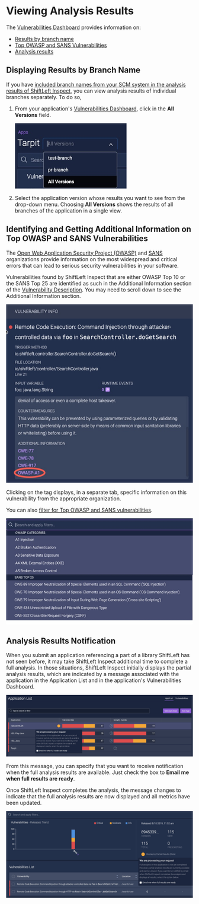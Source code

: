 # Viewing Analysis Results

The [Vulnerabilities Dashboard](vulnerability-dashboard.md) provides information on:

* [Results by branch name](#displaying-results-by-branch-name)
* [Top OWASP and SANS Vulnerabilities](#identifying-and-getting-additional-information-on-top-owasp-and-sans-vulnerabilities)
* [Analysis results](#analysis-results-notification)

## Displaying Results by Branch Name

If you have [included branch names from your SCM system in the analysis results of ShiftLeft Inspect](../inspect/identify-branches.md), you can view analysis results of individual branches separately. To do so, 

1. From your application's [Vulnerabilities Dashboard](../using-dashboard/vulnerability-dashboard.md), click in the **All Versions** field.

   ![Version Menu](img/version-menu.jpg)

2.  Select the application version whose results you want to see from the drop-down menu. Choosing **All Versions** shows the results of all branches of the application in a single view.

## Identifying and Getting Additional Information on Top OWASP and SANS Vulnerabilities

The [Open Web Application Security Project (OWASP)](https://www.owasp.org/index.php/Category:OWASP_Top_Ten_Project) and [SANS](https://www.sans.org/top25-software-errors/) organizations provide information on the most widespread and critical errors that can lead to serious security vulnerabilities in your software. 

Vulnerabilities found by ShiftLeft Inspect that are either OWASP Top 10 or the SANS Top 25 are identified as such in the Additional Information section of the [Vulnerability Description](../using-dashboard/vulnerability-dashboard.md). You may need to scroll down to see the Additional Information section. 

![Top Vulnerability Tag](img/vulnerability-top.jpg)

Clicking on the tag displays, in a separate tab, specific information on this vulnerability from the appropriate organization.

You can also [filter for Top OWASP and SANS vulnerabilities](filter-results.md).

![Filtering for Top OWASP and SANS Vulnerabilities](img/filter.jpg)

## Analysis Results Notification

When you submit an application referencing a part of a library ShiftLeft has not seen before, it may take ShiftLeft Inspect additional time to complete a full analysis. In those situations, ShiftLeft Inspect initially displays the partial analysis results, which are indicated by a message associated with the application in the Application List and in the application's  Vulnerabilities Dashboard. 

 ![Partial Results Message](img/partial-results.jpg)

From this message, you can specify that you want to receive notification when the full analysis results are available. Just check the box to **Email me when full results are ready**. 

Once ShiftLeft Inspect completes the analysis, the message changes to indicate that the full analysis results are now displayed and all metrics have been updated.

![Full Results Message](img/full-results.jpg)

